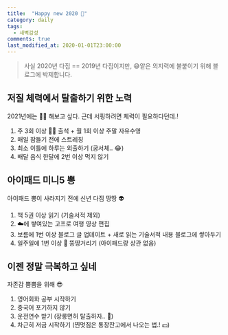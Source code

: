 ```yaml
---
title:  "Happy new 2020 🎉"
category: daily
tags:
  - 새벽감성
comments: true
last_modified_at: 2020-01-01T23:00:00
---
```


> 사실 2020년 다짐 == 2019년 다짐이지만, 😅얕은 의지력에 불붙이기 위해 블로그에 박제합니다.

## 저질 체력에서 탈출하기 위한 노력

2021년에는 🏄‍♀️ 해보고 싶다. 근데 서핑하려면 체력이 필요하다던데.!

1. 주 3회 이상 🏊‍♀️ 출석 + 월 1회 이상 주말 자유수영
2. 매일 잠들기 전에 스트레칭
3. 최소 이틀에 하루는 외출하기 (궁서체.. 😂)
4. 배달 음식 한달에 2번 이상 먹지 않기

## 아이패드 미니5 뽕

아이패드 뽕이 사라지기 전에 신년 다짐 땅땅 👽

1. 책 5권 이상 읽기 (기술서적 제외)
2. ☁️에 쌓여있는 고프로 여행 영상 편집
3. 보름에 1번 이상 블로그 글 업데이트 + 새로 읽는 기술서적 내용 블로그에 쌓아두기
4. 일주일에 1번 이상 🎹 뚱땅거리기 (아이패드랑 상관 없음)

## 이젠 정말 극복하고 싶네

자존감 뿜뿜을 위해 😎

1. 영어회화 공부 시작하기
2. 중국어 포기하지 않기
3. 운전연수 받기 (장롱면허 탈출하자.. 🚗)
4. 차근히 저금 시작하기 (찐멋짐은 통장잔고에서 나오는 법.! 💵)